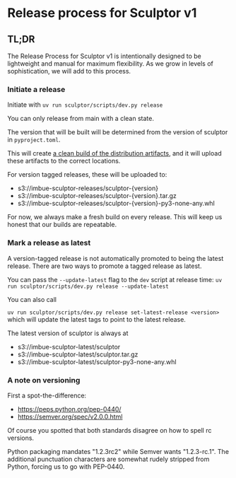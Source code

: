 # Release process for Sculptor v1

## TL;DR
The Release Process for Sculptor v1 is intentionally designed to be lightweight
and manual for maximum flexibility. As we grow in levels of sophistication, we
will add to this process.


### Initiate a release
Initiate with `uv run sculptor/scripts/dev.py release`

You can only release from main with a clean state.

The version that will be built will be determined from the version of sculptor
in `pyproject.toml`.

This will create [a clean build of the distribution artifacts](packaging.md),
and it will upload these artifacts to the correct locations.

For version tagged releases, these will be uploaded to:

* s3://imbue-sculptor-releases/sculptor-{version}
* s3://imbue-sculptor-releases/sculptor-{version}.tar.gz
* s3://imbue-sculptor-releases/sculptor-{version}-py3-none-any.whl

For now, we always make a fresh build on every release. This will keep us honest
that our builds are repeatable.

### Mark a release as latest

A version-tagged release is not automatically promoted to being the latest
release. There are two ways to promote a tagged release as latest.

You can pass the `--update-latest` flag to the `dev` script at release time:
`uv run sculptor/scripts/dev.py release --update-latest`

You can also call

`uv run sculptor/scripts/dev.py release set-latest-release <version>` which will
update the latest tags to point to the latest release.

The latest version of sculptor is always at

* s3://imbue-sculptor-latest/sculptor
* s3://imbue-sculptor-latest/sculptor.tar.gz
* s3://imbue-sculptor-latest/sculptor-py3-none-any.whl


### A note on versioning

First a spot-the-difference:

* https://peps.python.org/pep-0440/
* https://semver.org/spec/v2.0.0.html

Of course you spotted that both standards disagree on how to spell rc versions.

Python packaging mandates "1.2.3rc2" while Semver wants "1.2.3-rc.1". The
additional punctuation characters are somewhat rudely stripped from Python,
forcing us to go with PEP-0440.
